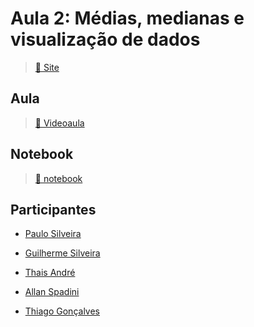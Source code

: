 # Aula 2: Médias, medianas e visualização de dados

> [:link: Site](https://www.alura.com.br/quarentenadados/aula02-visualizacao-de-dados "Site da aula 02")

## Aula

> [:link: Videoaula](https://www.youtube.com/watch?v=FY8qyZnrEyI "Vídeo não listado no youtube")

## Notebook

> [:link: notebook](./dataVisualization.ipynb "Código no Jupyter Notebook")

## Participantes

- [Paulo Silveira](https://twitter.com/paulo_caelum)

- [Guilherme Silveira](https://twitter.com/guilhermecaelum)

- [Thais André](https://twitter.com/thais_tandre)

- [Allan Spadini](https://twitter.com/allanspadini)

- [Thiago Gonçalves](https://twitter.com/tgcsantos)
